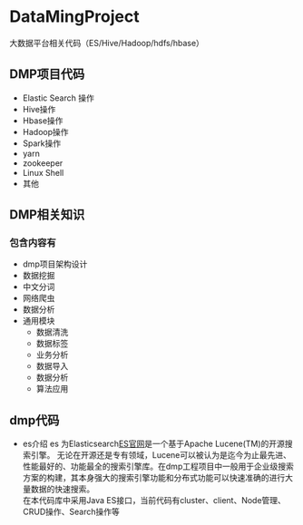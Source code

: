# DataMingProject
大数据平台相关代码（ES/Hive/Hadoop/hdfs/hbase）
## DMP项目代码
- Elastic Search 操作
- Hive操作
- Hbase操作
- Hadoop操作
- Spark操作
- yarn
- zookeeper
- Linux Shell
- 其他

## DMP相关知识
### 包含内容有
- dmp项目架构设计
- 数据挖掘
- 中文分词
- 网络爬虫
- 数据分析
- 通用模块
     - 数据清洗
     - 数据标签
     - 业务分析
     - 数据导入
     - 数据分析
     - 算法应用  
## dmp代码
- es介绍
es 为Elasticsearch[ES官网](https://www.elastic.co/products/elasticsearch)是一个基于Apache Lucene(TM)的开源搜索引擎。
无论在开源还是专有领域，Lucene可以被认为是迄今为止最先进、性能最好的、功能最全的搜索引擎库。在dmp工程项目中一般用于企业级搜索方案的构建，其本身强大的搜索引擎功能和分布式功能可以快速准确的进行大量数据的快速搜索。  
在本代码库中采用Java ES接口，当前代码有cluster、client、Node管理、CRUD操作、Search操作等



